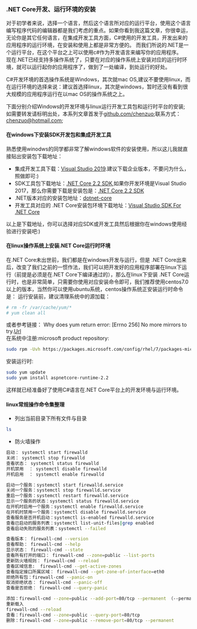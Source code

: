 ### .NET Core开发、运行环境的安装
对于初学者来说，选择一个语言，然后这个语言所对应的运行平台，使用这个语言编写程序代码的编辑器都是我们考虑的重点。如果你看到我这篇文章，你很幸运，无论你是其它任何语言，在集成开发工具方面，C#使用的开发工具，开发出来的应用程序的运行环境，在安装和使用上都是非常方便的。
而我们所说的.NET是一个运行平台，在这个平台之上可以使用c#作为开发语言来编写你的应用程序。  
现在.NET已经支持多操作系统了，只要在对应的操作系统上安装对应的运行时环境，就可以运行起你的应用程序了，做到了一处编译，到处运行的好处。  

C#开发环境的首选操作系统是Windows，其次就mac OS,建议不要使用linux，而在运行环境的选择来说：建议首选择linux，其次是windows，暂时还没有看到很大规模的应用程序运行在以mac OS的操作系统之上。  

下面分别介绍Windows的开发环境与linux运行开发工具包和运行时平台的安装;  
如需要转发请标明出处，本系列文章首发于[github.com/chenzuo](https://github.com/chenzuo/dotnet-core-practices);联系方式：chenzuo@hotmail.com;
#### 在windows下安装SDK开发包和集成开发工具
熟悉使用winodws的同学都非常了解windows软件的安装使用，所以这儿我就直接贴出安装包下载地址：  
+ 集成开发工具下载：[Visual Studio 2019](https://visualstudio.microsoft.com/zh-hans/downloads/).建议下载企业版本，不要问为什么，照做即可:)
+ SDK工具包下载地址：[.NET Core 2.2 SDK](https://dotnet.microsoft.com/download/thank-you/dotnet-sdk-2.2.300-windows-x64-installer,.NET),如果你开发环境是Visual Studio 2017，那么你需要下载是安装包是：[.NET Core 2.2 SDK](https://dotnet.microsoft.com/download/thank-you/dotnet-sdk-2.2.107-windows-x64-installer)  
+ .NET版本对应的安装包地址：[dotnet-core](https://dotnet.microsoft.com/download/dotnet-core/2.2#sdk-2.2.107)  
+ 开发工具对应的 .NET Core安装包环境下载地址：[Visual Studio SDK For .NET Core ](https://dotnet.microsoft.com/download/visual-studio-sdks)

以上是下载地址，你可以选择对应SDK或开发工具然后根据你在windows使用经验进行安装吧:)
#### 在linux操作系统上安装.NET Core运行时环境
在.NET Core未出世前，我们都是在windows开发与运行，但是 .NET Core出来后，改变了我们之前的一惯作法，我们可以把开发好的应用程序部署在linux下运行（前提是必须是在.NET Core下编译通过的），那么在linux下安装 .NET Core运行时，也是非常简单，只需要你使用对应安装命令即可，我们推荐使用centos7.0以上的版本，当然你可以使用ubuntu系统，centos操作系统正安装运行时命令是： 
运行安装前，建议清理系统中的源加载：
```sh
# rm -fr /var/cache/yum/*
# yum clean all
``` 
或者参考链接：
Why does yum return error: [Errno 256] No more mirrors to try.[Url](https://rmohan.com/?p=4755)  
在系统中注册:microsoft product repository:
```sh
sudo rpm -Uvh https://packages.microsoft.com/config/rhel/7/packages-microsoft-prod.rpm
```
安装运行时:
```sh
sudo yum update  
sudo yum install aspnetcore-runtime-2.2
```
这样就已经准备好了使用C#语言在.NET Core平台上的开发环境与运行环境。

####  linux常规操作命令集整理
+ 列出当前目录下所有文件与目录  
```sh
ls
```
+ 防火墙操作
```sh
启动： systemctl start firewalld
关闭： systemctl stop firewalld
查看状态： systemctl status firewalld
开机禁用  ： systemctl disable firewalld
开机启用  ： systemctl enable firewalld

启动一个服务：systemctl start firewalld.service
关闭一个服务：systemctl stop firewalld.service
重启一个服务：systemctl restart firewalld.service
显示一个服务的状态：systemctl status firewalld.service
在开机时启用一个服务：systemctl enable firewalld.service
在开机时禁用一个服务：systemctl disable firewalld.service
查看服务是否开机启动：systemctl is-enabled firewalld.service
查看已启动的服务列表：systemctl list-unit-files|grep enabled
查看启动失败的服务列表：systemctl --failed

查看版本： firewall-cmd --version
查看帮助： firewall-cmd --help
显示状态： firewall-cmd --state
查看所有打开的端口： firewall-cmd --zone=public --list-ports
更新防火墙规则： firewall-cmd --reload
查看区域信息:  firewall-cmd --get-active-zones
查看指定接口所属区域： firewall-cmd --get-zone-of-interface=eth0
拒绝所有包：firewall-cmd --panic-on
取消拒绝状态： firewall-cmd --panic-off
查看是否拒绝： firewall-cmd --query-panic

添加：firewall-cmd --zone=public --add-port=80/tcp --permanent （--permanent永久生效，没有此参数重启后失效）
重新载入
firewall-cmd --reload
查看：firewall-cmd --zone=public --query-port=80/tcp
删除：firewall-cmd --zone=public --remove-port=80/tcp --permanent

```